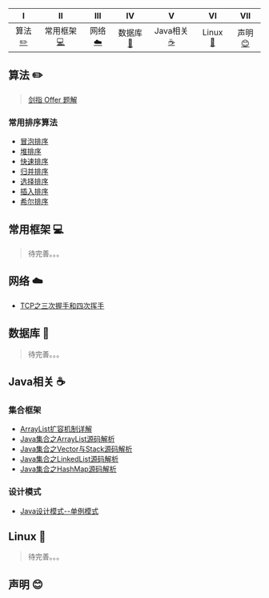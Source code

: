 | Ⅰ | Ⅱ | Ⅲ | Ⅳ | Ⅴ | Ⅵ | Ⅶ |
| :--------: | :---------: | :---------: | :---------: | :-------: | :-------:| :------:|
| 算法[:pencil2:](#算法-pencil2) | 常用框架[:computer:](#操作系统-computer)  |网络[:cloud:](#网络-cloud)  |数据库[:floppy_disk:](#数据库-floppy_disk)| Java相关 [:coffee:](#java-coffee)| Linux [:cactus:](#Linux-:cactus:)| 声明[:blush:](#声明-blush) |



## 算法 :pencil2:

> [剑指 Offer 题解](https://github.com/gyl-coder/InterviewNotebook/blob/master/src/algorithm/%E5%89%91%E6%8C%87Offer%E9%A2%98%E8%A7%A3.md)

### 常用排序算法

 - [冒泡排序](https://gyl-coder.top/%E5%86%92%E6%B3%A1%E6%8E%92%E5%BA%8F/)
 - [堆排序](https://gyl-coder.top/%E5%A0%86%E6%8E%92%E5%BA%8F/)
 - [快速排序](https://gyl-coder.top/QuickSort/)
 - [归并排序](https://gyl-coder.top/MergeSort/)
 - [选择排序](https://gyl-coder.top/SelectAndInsertSort/)
 - [插入排序](https://gyl-coder.top/SelectAndInsertSort/)
 - [希尔排序](https://gyl-coder.top/ShellSort/)


## 常用框架 :computer:

> 待完善。。。


## 网络 :cloud:

 - [TCP之三次握手和四次挥手](https://gyl-coder.top/ThreeHandshakesAndFourWaves/)


## 数据库 :floppy_disk:

> 待完善。。。

## Java相关 :coffee:

### 集合框架

 - [ArrayList扩容机制详解](https://gyl-coder.top/ArrayList%E6%89%A9%E5%AE%B9-%E6%BA%90%E7%A0%81%E8%A7%A3%E6%9E%90/)
 - [Java集合之ArrayList源码解析](https://gyl-coder.top/ArrayListAnalysis/)
 - [Java集合之Vector与Stack源码解析](https://gyl-coder.top/VectorAnalysis/)
 - [Java集合之LinkedList源码解析](https://gyl-coder.top/LinkedListAnalysis/)
 - [Java集合之HashMap源码解析](https://gyl-coder.top/HashMapAnalysis/)

### 设计模式

 - [Java设计模式--单例模式](https://gyl-coder.top/Java%E8%AE%BE%E8%AE%A1%E6%A8%A1%E5%BC%8F--%E5%8D%95%E4%BE%8B%E6%A8%A1%E5%BC%8F/)

## Linux :cactus:

> 待完善。。。

## 声明 :blush:




